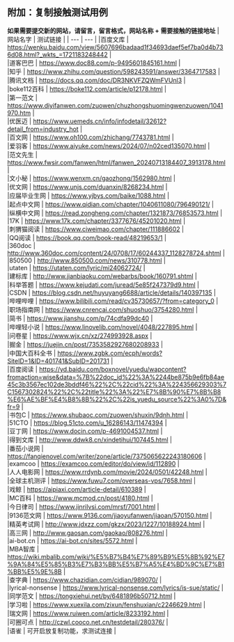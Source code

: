 ## 附加：复制接触测试用例
**如果需要提交新的网站，请留言，留言格式，网站名称 + 需要接触的链接地址**
| 网站名字 | 测试链接 |
| --- | --- |
|百度文库  |  https://wenku.baidu.com/view/5607696badaad1f34693daef5ef7ba0d4b736d08.html?_wkts_=1721183248442  |  
|道客巴巴  |  https://www.doc88.com/p-9495601845161.html  |  
|知乎  |  https://www.zhihu.com/question/598243591/answer/3364717583  |  
|腾讯文档  |  https://docs.qq.com/doc/DR3NKVFZQWmFVUnl3  |  
|boke112百科  |  https://boke112.com/article/p12178.html  |  
|第一范文  |  https://www.diyifanwen.com/zuowen/chuzhongshuomingwenzuowen/1041970.htm  |  
|优医迈  |  https://www.uemeds.cn/info/infodetail/32612?detail_from=industry_hot  |  
|百文网  |  https://www.oh100.com/zhichang/7743781.html  |  
|爱羽客  |  https://www.aiyuke.com/news/2024/07/n02ced135070.html  |  
|范文先生  |  https://www.fwsir.com/fanwen/html/fanwen_20240713184407_3913178.html  |  
|文小秘  |  https://www.wenxm.cn/gaozhong/1562980.html  |  
|优文网  |  https://www.unjs.com/duanxin/8268234.html  |  
|应届毕业生网  |  https://www.yjbys.com/baike/1088.html  |  
|起点中文网  |  https://www.qidian.com/chapter/1040611080/796490121/  |  
|纵横中文网  |  https://read.zongheng.com/chapter/1321873/76853573.html  |  
|17K  |  https://www.17k.com/chapter/3377676/45201020.html  |  
|刺猬猫阅读  |  https://www.ciweimao.com/chapter/111886602  |  
|QQ阅读  |  https://book.qq.com/book-read/48219653/1  |  
|360doc  |  http://www.360doc.com/content/24/0708/17/60244337_1128278724.shtml  |  
|850500  |  http://www.850500.com/news/310778.html  |  
|utaten  |  https://utaten.com/lyric/mi24062724/  |  
|建标库  |  http://www.jianbiaoku.com/webarbs/book/160791.shtml  |  
|科举答题  |  https://www.kejudati.com/juread/5e85f247379d9.html  |  
|CSDN  |  https://blog.csdn.net/huyuyang6688/article/details/140397135  |  
|哔哩哔哩  |  https://www.bilibili.com/read/cv35730657/?from=category_0  |  
|职场指南网  |  https://www.cnrencai.com/shuoshuo/3754280.html  |  
|简书  |  https://www.jianshu.com/p/74cdfa99dc40  |  
|哔哩轻小说  |  https://www.linovelib.com/novel/4048/227895.html  |  
|问卷星  |  https://www.wjx.cn/xz/274993928.aspx  |  
|掘金  |  https://juejin.cn/post/7353582927680208933  |  
|中国大百科全书  |  https://www.zgbk.com/ecph/words?SiteID=1&ID=401741&SubID=201731  |  
|百度阅读  |  https://yd.baidu.com/boxnovel/yuedu/wapcontent?fromaction=wise&data=%7B%22doc_id%22%3A%2244be875b9e6fb84ae45c3b3567ec102de3bddf46%22%2C%22cid%22%3A%224356629303%7C1567302824%22%2C%22title%22%3A%22%E7%8B%90%E7%8B%B8%E6%AE%BF%E4%B8%8B%22%2C%22is_yuedu_source%22%3A0%7D&fr=9  |  
|书包C  |  https://www.shubaoc.com/zuowen/shuxin/9dnh.html  |  
|51CTO  |  https://blog.51cto.com/u_16286143/11474394  |  
|豆丁网  |  https://www.docin.com/p-4691004537.html  |  
|得到文库  |  http://www.ddwk8.cn/xindetihui/107445.html  |  
|番茄小说网  |  https://fanqienovel.com/writer/zone/article/7375065622243180606  |  
|examcoo  |  https://examcoo.com/editor/do/view/id/112890  |  
|人人电影网  |  https://www.rrdynb.com/movie/2024/0501/42248.html  |  
|全球主机测评  |  https://www.fuwu7.com/overseas-vps/7658.html  |  
|戏鲸  |  https://aipiaxi.com/article-detail/610389  |  
|MC百科  |  https://www.mcmod.cn/post/4180.html  |  
|今日律司  |  https://www.jinrilvsi.com/mrsf/7001.html  |  
|9136范文网  |  https://www.9136.com/jiaoyufanwen/jiaoan/570150.html  |  
|精英考试网  |  http://www.jdxzz.com/gkzx/2023/1227/10188924.html  |  
|高三网  |  http://www.gaosan.com/gaokao/808276.html  |  
|ai-bot.cn  |  https://ai-bot.cn/sites/5572.html  |  
|MBA智库  |  https://wiki.mbalib.com/wiki/%E5%B7%B4%E7%89%B9%E5%8B%92%E7%9A%84%E5%85%B3%E7%B3%BB%E5%B7%A5%E4%BD%9C%E7%B1%BB%E5%9E%8B  |  
|查字典  |  https://www.chazidian.com/cidian/989070/  |  
|lyrical-nonsense  |  https://www.lyrical-nonsense.com/lyrics/is-sue/static/  |  
|同学范文  |  https://tongxiehui.net/by/6481896b50712.html  |  
|学习啦  |  https://www.xuexila.com/zixun/fenshuxian/c2246629.html  |  
|瑞文网  |  https://www.ruiwen.com/article/8233192.html  |  
|可圈可点  |  http://czwl.cooco.net.cn/testdetail/280376/  |  
|语雀  |  可开启放复制功能，求测试连接  |  